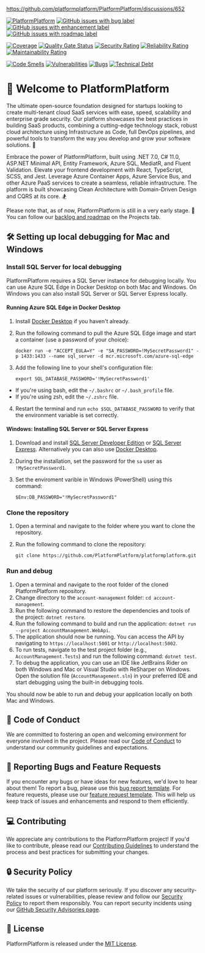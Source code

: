 https://github.com/platformplatform/PlatformPlatform/discussions/652


[![PlatformPlatform](https://github.com/PlatformPlatform/platformplatform/actions/workflows/platformplatform.yml/badge.svg)](https://github.com/PlatformPlatform/platformplatform/actions/workflows/account-management.yml?query=branch%3Amain)
[![GitHub issues with bug label](https://img.shields.io/github/issues-raw/PlatformPlatform/platformplatform/bug?label=bugs&logo=github&color=red)](https://github.com/PlatformPlatform/platformplatform/issues?q=is%3Aissue+is%3Aopen+label%3Abug)
[![GitHub issues with enhancement label](https://img.shields.io/github/issues-raw/PlatformPlatform/platformplatform/enhancement?label=enhancements&logo=github&color=%23A2EEEF)](https://github.com/orgs/PlatformPlatform/projects/1/views/3?filterQuery=-status%3A%22%E2%9C%85+Done%22+label%3Aenhancement)
[![GitHub issues with roadmap label](https://img.shields.io/github/issues-raw/PlatformPlatform/platformplatform/roadmap?label=roadmap&logo=github&color=%23006B75)](https://github.com/orgs/PlatformPlatform/projects/2/views/2?filterQuery=is%3Aopen+label%3Aroadmap)

[![Coverage](https://sonarcloud.io/api/project_badges/measure?project=PlatformPlatform_platformplatform&metric=coverage)](https://sonarcloud.io/component_measures?id=PlatformPlatform_platformplatform&metric=coverage)
[![Quality Gate Status](https://sonarcloud.io/api/project_badges/measure?project=PlatformPlatform_platformplatform&metric=alert_status)](https://sonarcloud.io/summary/overall?id=PlatformPlatform_platformplatform)
[![Security Rating](https://sonarcloud.io/api/project_badges/measure?project=PlatformPlatform_platformplatform&metric=security_rating)](https://sonarcloud.io/component_measures?id=PlatformPlatform_platformplatform&metric=Security)
[![Reliability Rating](https://sonarcloud.io/api/project_badges/measure?project=PlatformPlatform_platformplatform&metric=reliability_rating)](https://sonarcloud.io/component_measures?id=PlatformPlatform_platformplatform&metric=Reliability)
[![Maintainability Rating](https://sonarcloud.io/api/project_badges/measure?project=PlatformPlatform_platformplatform&metric=sqale_rating)](https://sonarcloud.io/component_measures?id=PlatformPlatform_platformplatform&metric=Maintainability)

[![Code Smells](https://sonarcloud.io/api/project_badges/measure?project=PlatformPlatform_platformplatform&metric=code_smells)](https://sonarcloud.io/project/issues?id=PlatformPlatform_platformplatform&resolved=false&types=CODE_SMELL)
[![Vulnerabilities](https://sonarcloud.io/api/project_badges/measure?project=PlatformPlatform_platformplatform&metric=vulnerabilities)](https://sonarcloud.io/project/issues?id=PlatformPlatform_platformplatform&resolved=false&types=VULNERABILITY)
[![Bugs](https://sonarcloud.io/api/project_badges/measure?project=PlatformPlatform_platformplatform&metric=bugs)](https://sonarcloud.io/project/issues?id=PlatformPlatform_platformplatform&resolved=false&types=BUG)
[![Technical Debt](https://sonarcloud.io/api/project_badges/measure?project=PlatformPlatform_platformplatform&metric=sqale_index)](https://sonarcloud.io/component_measures?id=PlatformPlatform_platformplatform&metric=sqale_index)


# 👋 Welcome to PlatformPlatform 

The ultimate open-source foundation designed for startups looking to create multi-tenant cloud SaaS services with ease, speed, scalability and enterprise grade security. Our platform showcases the best practices in building SaaS products, combining a cutting-edge technology stack, robust cloud architecture using Infrastructure as Code, full DevOps pipelines, and powerful tools to transform the way you develop and grow your software solutions. 🚀 

Embrace the power of PlatformPlatform, built using .NET 7.0, C# 11.0, ASP.NET Minimal API, Entity Framework, Azure SQL, MediatR, and Fluent Validation. Elevate your frontend development with React, TypeScript, SCSS, and Jest. Leverage Azure Container Apps, Azure Service Bus, and other Azure PaaS services to create a seamless, reliable infrastructure. The platform is built showcasing Clean Architecture with Domain-Driven Design and CQRS at its core. 🏂

Please note that, as of now, PlatformPlatform is still in a very early stage. 🐣 You can follow our [backlog and roadmap](https://github.com/PlatformPlatform/platformplatform/projects) on the Projects tab.


## 🛠️ Setting up local debugging for Mac and Windows

### Install SQL Server for local debugging
PlatformPlatform requires a SQL Server instance for debugging locally. You can use Azure SQL Edge in Docker Desktop on both Mac and Windows. On Windows you can also install SQL Server or SQL Server Express locally.

#### Running Azure SQL Edge in Docker Desktop

1. Install [Docker Desktop](https://www.docker.com/products/docker-desktop) if you haven't already.
2. Run the following command to pull the Azure SQL Edge image and start a container (use a password of your choice):

       docker run -e "ACCEPT_EULA=Y" -e "SA_PASSWORD=!MySecretPassword1" -p 1433:1433 --name sql_server -d mcr.microsoft.com/azure-sql-edge

3. Add the following line to your shell's configuration file:

       export SQL_DATABASE_PASSWORD='!MySecretPassword1'

- If you're using bash, edit the `~/.bashrc` or `~/.bash_profile` file.
- If you're using zsh, edit the `~/.zshrc` file.

4. Restart the terminal and run `echo $SQL_DATABASE_PASSWORD` to verify that the environment variable is set correctly.

#### Windows: Installing SQL Server or SQL Server Express

1. Download and install [SQL Server Developer Edition](https://www.microsoft.com/en-us/sql-server/sql-server-downloads) or [SQL Server Express](https://www.microsoft.com/en-us/sql-server/sql-server-downloads). Alternatively you can also use [Docker Desktop](https://www.docker.com/products/docker-desktop).
2. During the installation, set the password for the `sa` user as `!MySecretPassword1`.
3. Set the enviroment varible in Windows (PowerShell) using this command:

       $Env:DB_PASSWORD="!MySecretPassword1"

### Clone the repository

1. Open a terminal and navigate to the folder where you want to clone the repository.
2. Run the following command to clone the repository:

       git clone https://github.com/PlatformPlatform/platformplatform.git

### Run and debug

1. Open a terminal and navigate to the root folder of the cloned PlatformPlatform repository.
2. Change directory to the `account-management` folder: `cd account-management`.
3. Run the following command to restore the dependencies and tools of the project: `dotnet restore`.
4. Run the following command to build and run the application: `dotnet run --project AccountManagement.WebApi`.
5. The application should now be running. You can access the API by navigating to `https://localhost:5001` or `http://localhost:5002`.
6. To run tests, navigate to the test project folder (e.g., `AccountManagement.Tests`) and run the following command: `dotnet test`.
7. To debug the application, you can use an IDE like JetBrains Rider on both Windows and Mac or Visual Studio with ReSharper on Windows. Open the solution file (`AccountManagement.sln`) in your preferred IDE and start debugging using the built-in debugging tools.

You should now be able to run and debug your application locally on both Mac and Windows.


## 🤝 Code of Conduct 

We are committed to fostering an open and welcoming environment for everyone involved in the project. Please read our [Code of Conduct](.github/CODE_OF_CONDUCT.md) to understand our community guidelines and expectations.


## 🐞 Reporting Bugs and Feature Requests

If you encounter any bugs or have ideas for new features, we'd love to hear about them! To report a bug, please use this [bug report template](https://github.com/PlatformPlatform/platformplatform/issues/new?template=bug_report.md&labels=bug). For feature requests, please use our [feature request template](https://github.com/PlatformPlatform/platformplatform/issues/new?template=feature_request.md&labels=enhancement). This will help us keep track of issues and enhancements and respond to them efficiently.


## 💻 Contributing 

We appreciate any contributions to the PlatformPlatform project! If you'd like to contribute, please read our [Contributing Guidelines](.github/CONTRIBUTING.md) to understand the process and best practices for submitting your changes.


## 🔒 Security Policy 

We take the security of our platform seriously. If you discover any security-related issues or vulnerabilities, please review and follow our [Security Policy](.github/SECURITY.md) to report them responsibly. You can report security incidents using our [GitHub Security Advisories page](https://github.com/PlatformPlatform/platformplatform/security/advisories/new).


## 🔏 License 

PlatformPlatform is released under the [MIT License](LICENSE).
